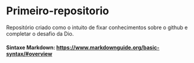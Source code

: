 # Primeiro-repositorio
Repositório criado como o intuito de fixar conhecimentos sobre o github e completar o desafio da Dio.

#### Sintaxe Markdown: https://www.markdownguide.org/basic-syntax/#overview
